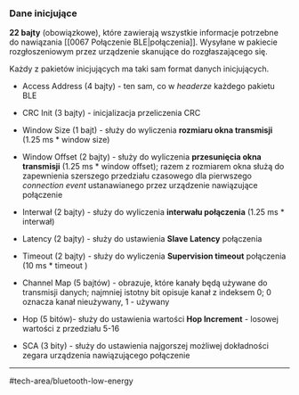 ### Dane inicjujące
**22 bajty** (obowiązkowe), które zawierają wszystkie informacje potrzebne do nawiązania [[0067 Połączenie BLE|połączenia]].
Wysyłane w pakiecie rozgłoszeniowym przez urządzenie skanujące do rozgłaszającego się.

Każdy z pakietów inicjujących ma taki sam format danych inicjujących.

- Access Address (4 bajty) - ten sam, co w *headerze* każdego pakietu BLE
- CRC Init (3 bajty) - inicjalizacja przeliczenia CRC

- Window Size (1 bajt) - służy do wyliczenia **rozmiaru okna transmisji** (1.25 ms * window size)
- Window Offset (2 bajty) - służy do wyliczenia **przesunięcia okna transmisji** (1.25 ms * window offset); razem z rozmiarem okna służą do zapewnienia szerszego przedziału czasowego dla pierwszego *connection event* ustanawianego przez urządzenie nawiązujące połączenie

- Interwał (2 bajty) - służy do wyliczenia **interwału połączenia** (1.25 ms * interwał)
- Latency (2 bajty) - służy do ustawienia **Slave Latency** połączenia
- Timeout (2 bajty) - służy do wyliczenia **Supervision timeout** połączenia (10 ms * timeout )

- Channel Map (5 bajtów) - obrazuje, które kanały będą używane do transmisji danych; najmniej istotny bit opisuje kanał z indeksem 0; 0 oznacza kanał nieużywany, 1 - używany
- Hop (5 bitów)- służy do ustawienia wartości **Hop Increment** - losowej wartości z przedziału 5-16
- SCA (3 bity) - służy do ustawienia najgorszej możliwej dokładności zegara urządzenia nawiązującego połączenie

---
#tech-area/bluetooth-low-energy 




